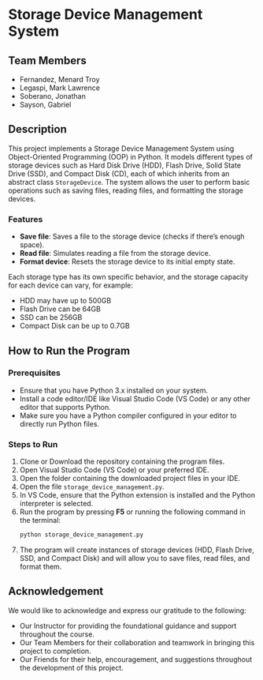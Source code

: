 # Storage Device Management System

## Team Members
- Fernandez, Menard Troy  
- Legaspi, Mark Lawrence  
- Soberano, Jonathan  
- Sayson, Gabriel  

## Description
This project implements a Storage Device Management System using Object-Oriented Programming (OOP) in Python. It models different types of storage devices such as Hard Disk Drive (HDD), Flash Drive, Solid State Drive (SSD), and Compact Disk (CD), each of which inherits from an abstract class `StorageDevice`. The system allows the user to perform basic operations such as saving files, reading files, and formatting the storage devices.

### Features
- **Save file**: Saves a file to the storage device (checks if there’s enough space).
- **Read file**: Simulates reading a file from the storage device.
- **Format device**: Resets the storage device to its initial empty state.

Each storage type has its own specific behavior, and the storage capacity for each device can vary, for example:
- HDD may have up to 500GB
- Flash Drive can be 64GB
- SSD can be 256GB
- Compact Disk can be up to 0.7GB

## How to Run the Program

### Prerequisites
- Ensure that you have Python 3.x installed on your system.
- Install a code editor/IDE like Visual Studio Code (VS Code) or any other editor that supports Python.
- Make sure you have a Python compiler configured in your editor to directly run Python files.

### Steps to Run
1. Clone or Download the repository containing the program files.  
2. Open Visual Studio Code (VS Code) or your preferred IDE.  
3. Open the folder containing the downloaded project files in your IDE.  
4. Open the file `storage_device_management.py`.  
5. In VS Code, ensure that the Python extension is installed and the Python interpreter is selected.  
6. Run the program by pressing **F5** or running the following command in the terminal:  
   ```bash
   python storage_device_management.py
   ```
7. The program will create instances of storage devices (HDD, Flash Drive, SSD, and Compact Disk) and will allow you to save files, read files, and format them.

## Acknowledgement
We would like to acknowledge and express our gratitude to the following:
- Our Instructor for providing the foundational guidance and support throughout the course.
- Our Team Members for their collaboration and teamwork in bringing this project to completion.
- Our Friends for their help, encouragement, and suggestions throughout the development of this project.